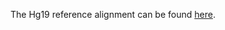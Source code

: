 The Hg19 reference alignment can be found [here](https://hgdownload.soe.ucsc.edu/goldenPath/hg19/bigZips/latest/hg19.fa.gz).